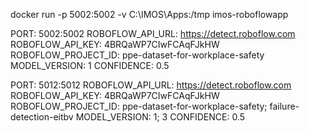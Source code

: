 docker run -p 5002:5002 -v C:\IMOS\Apps:/tmp imos-roboflowapp

PORT: 5002:5002
ROBOFLOW_API_URL: https://detect.roboflow.com
ROBOFLOW_API_KEY: 4BRQaWP7CIwFCAqFJkHW
ROBOFLOW_PROJECT_ID: ppe-dataset-for-workplace-safety
MODEL_VERSION: 1
CONFIDENCE: 0.5

PORT: 5012:5012
ROBOFLOW_API_URL: https://detect.roboflow.com
ROBOFLOW_API_KEY: 4BRQaWP7CIwFCAqFJkHW
ROBOFLOW_PROJECT_ID: ppe-dataset-for-workplace-safety; failure-detection-eitbv
MODEL_VERSION: 1; 3
CONFIDENCE: 0.5
